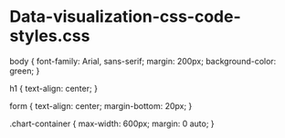 # Data-visualization-css-code-styles.css
body {
    font-family: Arial, sans-serif;
    margin: 200px;
    background-color: green;
}

h1 {
    text-align: center;
}

form {
    text-align: center;
    margin-bottom: 20px;
}

.chart-container {
    max-width: 600px;
    margin: 0 auto;
}
